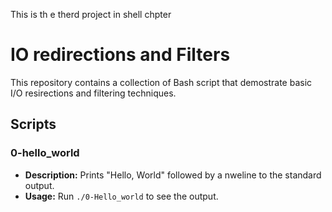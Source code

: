 This is th e therd project in shell chpter
# IO redirections and Filters


This repository contains a collection of Bash script that demostrate basic I/O resirections and filtering techniques.


## Scripts

### 0-hello_world
 - **Description:** Prints "Hello, World" followed by a nweline to the standard output.
 - **Usage:** Run `./0-Hello_world` to see the output. 
